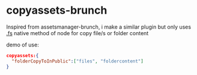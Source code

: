 # copyassets-brunch

 Inspired from assetsmanager-brunch, i make a similar plugin but only uses [.fs](https://nodejs.org/api/fs.html) native
 method of node for copy file/s or folder content

demo of use:
```json
copyassets:{
  "folderCopyToInPublic":["files", "foldercontent"]
}
```

